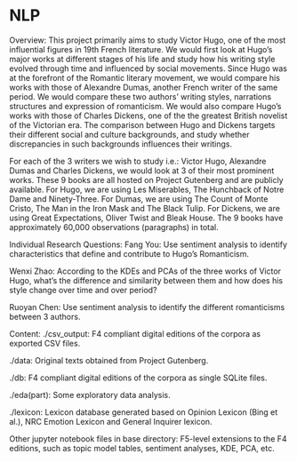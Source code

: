 # NLP
Overview:
This project primarily aims to study Victor Hugo, one of the most influential figures in 19th French literature. We would first look at Hugo’s major works at different stages of his life and study how his writing style evolved through time and influenced by social movements. Since Hugo was at the forefront of the Romantic literary movement, we would compare his works with those of Alexandre Dumas, another French writer of the same period. We would compare these two authors’ writing styles, narrations structures and expression of romanticism. We would also compare Hugo’s works with those of Charles Dickens, one of the the greatest British novelist of the Victorian era. The comparison between Hugo and Dickens targets their different social and culture backgrounds, and study whether discrepancies in such backgrounds influences their writings.

For each of the 3 writers we wish to study i.e.: Victor Hugo, Alexandre Dumas and Charles Dickens, we would look at 3 of their most prominent works. These 9 books are all hosted on Project Gutenberg and are publicly available. For Hugo, we are using Les Miserables, The Hunchback of Notre Dame and Ninety-Three. For Dumas, we are using The Count of Monte Cristo, The Man in the Iron Mask and The Black Tulip. For Dickens, we are using Great Expectations, Oliver Twist and Bleak House. The 9 books have approximately 60,000 observations (paragraphs) in total.

Individual Research Questions:
Fang You: Use sentiment analysis to identify characteristics that define and contribute to Hugo’s Romanticism.

Wenxi Zhao: According to the KDEs and PCAs of the three works of Victor Hugo, what’s the difference and similarity between them and how does his style change over time and over period?

Ruoyan Chen: Use sentiment analysis to identify the different romanticisms between 3 authors.

Content:
./csv_output: F4 compliant digital editions of the corpora as exported CSV files.

./data: Original texts obtained from Project Gutenberg.

./db: F4 compliant digital editions of the corpora as single SQLite files.

./eda(part): Some exploratory data analysis.

./lexicon: Lexicon database generated based on Opinion Lexicon (Bing et al.), NRC Emotion Lexicon and General Inquirer lexicon.

Other jupyter notebook files in base directory: F5-level extensions to the F4 editions, such as topic model tables, sentiment analyses, KDE, PCA, etc.


